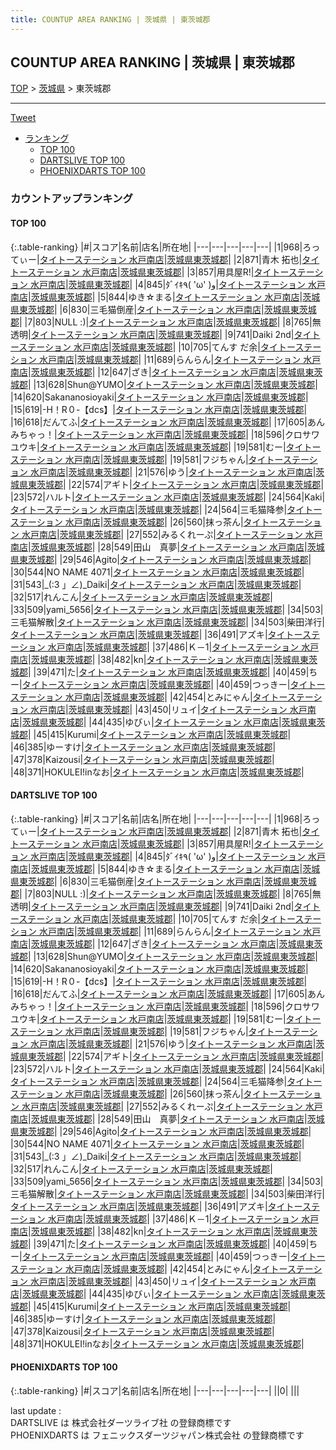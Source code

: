 ```yaml
---
title: COUNTUP AREA RANKING | 茨城県 | 東茨城郡
---
```

## COUNTUP AREA RANKING | 茨城県 | 東茨城郡

[TOP](/darts/rank/) > [茨城県](/darts/rank/茨城県/) > 東茨城郡

___

<a href="https://twitter.com/share?ref_src=twsrc%5Etfw" data-text="COUNTUP AREA RANKING | 茨城県東茨城郡" class="twitter-share-button" data-hashtags="DARTSLIVE,PHOENIXDARTS,darts,ダーツ" data-show-count="false">Tweet</a>

* [ランキング](#カウントアップランキング)
    * [TOP 100](#top-100)
    * [DARTSLIVE TOP 100](#dartslive-top-100)
    * [PHOENIXDARTS TOP 100](#phoenixdarts-top-100)

### カウントアップランキング

#### TOP 100



{:.table-ranking}
|#|スコア|名前|店名|所在地|
|---|---|---|---|---|
|1|968|<span class="rank-name-dl">ろってぃー</span>|<a href="https://search.dartslive.com/jp/shop/56e50eb4890c18c60d9b047a20a7ba1e">タイトーステーション 水戸南店</a>|<a href="/darts/rank/茨城県/東茨城郡">茨城県東茨城郡</a>|
|2|871|<span class="rank-name-dl">青木 拓也</span>|<a href="https://search.dartslive.com/jp/shop/56e50eb4890c18c60d9b047a20a7ba1e">タイトーステーション 水戸南店</a>|<a href="/darts/rank/茨城県/東茨城郡">茨城県東茨城郡</a>|
|3|857|<span class="rank-name-dl">用具屋R!</span>|<a href="https://search.dartslive.com/jp/shop/56e50eb4890c18c60d9b047a20a7ba1e">タイトーステーション 水戸南店</a>|<a href="/darts/rank/茨城県/東茨城郡">茨城県東茨城郡</a>|
|4|845|<span class="rank-name-dl">ﾀﾞｲｷ٩( &#x27;ω&#x27; )و</span>|<a href="https://search.dartslive.com/jp/shop/56e50eb4890c18c60d9b047a20a7ba1e">タイトーステーション 水戸南店</a>|<a href="/darts/rank/茨城県/東茨城郡">茨城県東茨城郡</a>|
|5|844|<span class="rank-name-dl">ゆき☆まる</span>|<a href="https://search.dartslive.com/jp/shop/56e50eb4890c18c60d9b047a20a7ba1e">タイトーステーション 水戸南店</a>|<a href="/darts/rank/茨城県/東茨城郡">茨城県東茨城郡</a>|
|6|830|<span class="rank-name-dl">三毛猫倒産</span>|<a href="https://search.dartslive.com/jp/shop/56e50eb4890c18c60d9b047a20a7ba1e">タイトーステーション 水戸南店</a>|<a href="/darts/rank/茨城県/東茨城郡">茨城県東茨城郡</a>|
|7|803|<span class="rank-name-dl">NULL :)</span>|<a href="https://search.dartslive.com/jp/shop/56e50eb4890c18c60d9b047a20a7ba1e">タイトーステーション 水戸南店</a>|<a href="/darts/rank/茨城県/東茨城郡">茨城県東茨城郡</a>|
|8|765|<span class="rank-name-dl">無透明</span>|<a href="https://search.dartslive.com/jp/shop/56e50eb4890c18c60d9b047a20a7ba1e">タイトーステーション 水戸南店</a>|<a href="/darts/rank/茨城県/東茨城郡">茨城県東茨城郡</a>|
|9|741|<span class="rank-name-dl">Daiki 2nd</span>|<a href="https://search.dartslive.com/jp/shop/56e50eb4890c18c60d9b047a20a7ba1e">タイトーステーション 水戸南店</a>|<a href="/darts/rank/茨城県/東茨城郡">茨城県東茨城郡</a>|
|10|705|<span class="rank-name-dl">てんす だ余</span>|<a href="https://search.dartslive.com/jp/shop/56e50eb4890c18c60d9b047a20a7ba1e">タイトーステーション 水戸南店</a>|<a href="/darts/rank/茨城県/東茨城郡">茨城県東茨城郡</a>|
|11|689|<span class="rank-name-dl">らんらん</span>|<a href="https://search.dartslive.com/jp/shop/56e50eb4890c18c60d9b047a20a7ba1e">タイトーステーション 水戸南店</a>|<a href="/darts/rank/茨城県/東茨城郡">茨城県東茨城郡</a>|
|12|647|<span class="rank-name-dl">ざき</span>|<a href="https://search.dartslive.com/jp/shop/56e50eb4890c18c60d9b047a20a7ba1e">タイトーステーション 水戸南店</a>|<a href="/darts/rank/茨城県/東茨城郡">茨城県東茨城郡</a>|
|13|628|<span class="rank-name-dl">Shun@YUMO</span>|<a href="https://search.dartslive.com/jp/shop/56e50eb4890c18c60d9b047a20a7ba1e">タイトーステーション 水戸南店</a>|<a href="/darts/rank/茨城県/東茨城郡">茨城県東茨城郡</a>|
|14|620|<span class="rank-name-dl">Sakananosioyaki</span>|<a href="https://search.dartslive.com/jp/shop/56e50eb4890c18c60d9b047a20a7ba1e">タイトーステーション 水戸南店</a>|<a href="/darts/rank/茨城県/東茨城郡">茨城県東茨城郡</a>|
|15|619|<span class="rank-name-dl">-H！R０-【dcs】</span>|<a href="https://search.dartslive.com/jp/shop/56e50eb4890c18c60d9b047a20a7ba1e">タイトーステーション 水戸南店</a>|<a href="/darts/rank/茨城県/東茨城郡">茨城県東茨城郡</a>|
|16|618|<span class="rank-name-dl">だんてふ</span>|<a href="https://search.dartslive.com/jp/shop/56e50eb4890c18c60d9b047a20a7ba1e">タイトーステーション 水戸南店</a>|<a href="/darts/rank/茨城県/東茨城郡">茨城県東茨城郡</a>|
|17|605|<span class="rank-name-dl">あんみちゃっ！</span>|<a href="https://search.dartslive.com/jp/shop/56e50eb4890c18c60d9b047a20a7ba1e">タイトーステーション 水戸南店</a>|<a href="/darts/rank/茨城県/東茨城郡">茨城県東茨城郡</a>|
|18|596|<span class="rank-name-dl">クロサワ ユウキ</span>|<a href="https://search.dartslive.com/jp/shop/56e50eb4890c18c60d9b047a20a7ba1e">タイトーステーション 水戸南店</a>|<a href="/darts/rank/茨城県/東茨城郡">茨城県東茨城郡</a>|
|19|581|<span class="rank-name-dl">むー</span>|<a href="https://search.dartslive.com/jp/shop/56e50eb4890c18c60d9b047a20a7ba1e">タイトーステーション 水戸南店</a>|<a href="/darts/rank/茨城県/東茨城郡">茨城県東茨城郡</a>|
|19|581|<span class="rank-name-dl">フジちゃん</span>|<a href="https://search.dartslive.com/jp/shop/56e50eb4890c18c60d9b047a20a7ba1e">タイトーステーション 水戸南店</a>|<a href="/darts/rank/茨城県/東茨城郡">茨城県東茨城郡</a>|
|21|576|<span class="rank-name-dl">ゆう</span>|<a href="https://search.dartslive.com/jp/shop/56e50eb4890c18c60d9b047a20a7ba1e">タイトーステーション 水戸南店</a>|<a href="/darts/rank/茨城県/東茨城郡">茨城県東茨城郡</a>|
|22|574|<span class="rank-name-dl">アギト</span>|<a href="https://search.dartslive.com/jp/shop/56e50eb4890c18c60d9b047a20a7ba1e">タイトーステーション 水戸南店</a>|<a href="/darts/rank/茨城県/東茨城郡">茨城県東茨城郡</a>|
|23|572|<span class="rank-name-dl">ハルト</span>|<a href="https://search.dartslive.com/jp/shop/56e50eb4890c18c60d9b047a20a7ba1e">タイトーステーション 水戸南店</a>|<a href="/darts/rank/茨城県/東茨城郡">茨城県東茨城郡</a>|
|24|564|<span class="rank-name-dl">Kaki</span>|<a href="https://search.dartslive.com/jp/shop/56e50eb4890c18c60d9b047a20a7ba1e">タイトーステーション 水戸南店</a>|<a href="/darts/rank/茨城県/東茨城郡">茨城県東茨城郡</a>|
|24|564|<span class="rank-name-dl">三毛猫降参</span>|<a href="https://search.dartslive.com/jp/shop/56e50eb4890c18c60d9b047a20a7ba1e">タイトーステーション 水戸南店</a>|<a href="/darts/rank/茨城県/東茨城郡">茨城県東茨城郡</a>|
|26|560|<span class="rank-name-dl">抹っ茶ん</span>|<a href="https://search.dartslive.com/jp/shop/56e50eb4890c18c60d9b047a20a7ba1e">タイトーステーション 水戸南店</a>|<a href="/darts/rank/茨城県/東茨城郡">茨城県東茨城郡</a>|
|27|552|<span class="rank-name-dl">みるくれーぷ</span>|<a href="https://search.dartslive.com/jp/shop/56e50eb4890c18c60d9b047a20a7ba1e">タイトーステーション 水戸南店</a>|<a href="/darts/rank/茨城県/東茨城郡">茨城県東茨城郡</a>|
|28|549|<span class="rank-name-dl">田山　真夢</span>|<a href="https://search.dartslive.com/jp/shop/56e50eb4890c18c60d9b047a20a7ba1e">タイトーステーション 水戸南店</a>|<a href="/darts/rank/茨城県/東茨城郡">茨城県東茨城郡</a>|
|29|546|<span class="rank-name-dl">Agito</span>|<a href="https://search.dartslive.com/jp/shop/56e50eb4890c18c60d9b047a20a7ba1e">タイトーステーション 水戸南店</a>|<a href="/darts/rank/茨城県/東茨城郡">茨城県東茨城郡</a>|
|30|544|<span class="rank-name-dl">NO NAME 4071</span>|<a href="https://search.dartslive.com/jp/shop/56e50eb4890c18c60d9b047a20a7ba1e">タイトーステーション 水戸南店</a>|<a href="/darts/rank/茨城県/東茨城郡">茨城県東茨城郡</a>|
|31|543|<span class="rank-name-dl">_(:3 」∠)_Daiki</span>|<a href="https://search.dartslive.com/jp/shop/56e50eb4890c18c60d9b047a20a7ba1e">タイトーステーション 水戸南店</a>|<a href="/darts/rank/茨城県/東茨城郡">茨城県東茨城郡</a>|
|32|517|<span class="rank-name-dl">れんこん</span>|<a href="https://search.dartslive.com/jp/shop/56e50eb4890c18c60d9b047a20a7ba1e">タイトーステーション 水戸南店</a>|<a href="/darts/rank/茨城県/東茨城郡">茨城県東茨城郡</a>|
|33|509|<span class="rank-name-dl">yami_5656</span>|<a href="https://search.dartslive.com/jp/shop/56e50eb4890c18c60d9b047a20a7ba1e">タイトーステーション 水戸南店</a>|<a href="/darts/rank/茨城県/東茨城郡">茨城県東茨城郡</a>|
|34|503|<span class="rank-name-dl">三毛猫解散</span>|<a href="https://search.dartslive.com/jp/shop/56e50eb4890c18c60d9b047a20a7ba1e">タイトーステーション 水戸南店</a>|<a href="/darts/rank/茨城県/東茨城郡">茨城県東茨城郡</a>|
|34|503|<span class="rank-name-dl">柴田洋行</span>|<a href="https://search.dartslive.com/jp/shop/56e50eb4890c18c60d9b047a20a7ba1e">タイトーステーション 水戸南店</a>|<a href="/darts/rank/茨城県/東茨城郡">茨城県東茨城郡</a>|
|36|491|<span class="rank-name-dl">アズキ</span>|<a href="https://search.dartslive.com/jp/shop/56e50eb4890c18c60d9b047a20a7ba1e">タイトーステーション 水戸南店</a>|<a href="/darts/rank/茨城県/東茨城郡">茨城県東茨城郡</a>|
|37|486|<span class="rank-name-dl">Ｋ－1</span>|<a href="https://search.dartslive.com/jp/shop/56e50eb4890c18c60d9b047a20a7ba1e">タイトーステーション 水戸南店</a>|<a href="/darts/rank/茨城県/東茨城郡">茨城県東茨城郡</a>|
|38|482|<span class="rank-name-dl">kn</span>|<a href="https://search.dartslive.com/jp/shop/56e50eb4890c18c60d9b047a20a7ba1e">タイトーステーション 水戸南店</a>|<a href="/darts/rank/茨城県/東茨城郡">茨城県東茨城郡</a>|
|39|471|<span class="rank-name-dl">た</span>|<a href="https://search.dartslive.com/jp/shop/56e50eb4890c18c60d9b047a20a7ba1e">タイトーステーション 水戸南店</a>|<a href="/darts/rank/茨城県/東茨城郡">茨城県東茨城郡</a>|
|40|459|<span class="rank-name-dl">ちー</span>|<a href="https://search.dartslive.com/jp/shop/56e50eb4890c18c60d9b047a20a7ba1e">タイトーステーション 水戸南店</a>|<a href="/darts/rank/茨城県/東茨城郡">茨城県東茨城郡</a>|
|40|459|<span class="rank-name-dl">つっきー</span>|<a href="https://search.dartslive.com/jp/shop/56e50eb4890c18c60d9b047a20a7ba1e">タイトーステーション 水戸南店</a>|<a href="/darts/rank/茨城県/東茨城郡">茨城県東茨城郡</a>|
|42|454|<span class="rank-name-dl">とみにゃん</span>|<a href="https://search.dartslive.com/jp/shop/56e50eb4890c18c60d9b047a20a7ba1e">タイトーステーション 水戸南店</a>|<a href="/darts/rank/茨城県/東茨城郡">茨城県東茨城郡</a>|
|43|450|<span class="rank-name-dl">リュイ</span>|<a href="https://search.dartslive.com/jp/shop/56e50eb4890c18c60d9b047a20a7ba1e">タイトーステーション 水戸南店</a>|<a href="/darts/rank/茨城県/東茨城郡">茨城県東茨城郡</a>|
|44|435|<span class="rank-name-dl">ゆびぃ</span>|<a href="https://search.dartslive.com/jp/shop/56e50eb4890c18c60d9b047a20a7ba1e">タイトーステーション 水戸南店</a>|<a href="/darts/rank/茨城県/東茨城郡">茨城県東茨城郡</a>|
|45|415|<span class="rank-name-dl">Kurumi</span>|<a href="https://search.dartslive.com/jp/shop/56e50eb4890c18c60d9b047a20a7ba1e">タイトーステーション 水戸南店</a>|<a href="/darts/rank/茨城県/東茨城郡">茨城県東茨城郡</a>|
|46|385|<span class="rank-name-dl">ゆーすけ</span>|<a href="https://search.dartslive.com/jp/shop/56e50eb4890c18c60d9b047a20a7ba1e">タイトーステーション 水戸南店</a>|<a href="/darts/rank/茨城県/東茨城郡">茨城県東茨城郡</a>|
|47|378|<span class="rank-name-dl">Kaizousi</span>|<a href="https://search.dartslive.com/jp/shop/56e50eb4890c18c60d9b047a20a7ba1e">タイトーステーション 水戸南店</a>|<a href="/darts/rank/茨城県/東茨城郡">茨城県東茨城郡</a>|
|48|371|<span class="rank-name-dl">HOKULEI!inなお</span>|<a href="https://search.dartslive.com/jp/shop/56e50eb4890c18c60d9b047a20a7ba1e">タイトーステーション 水戸南店</a>|<a href="/darts/rank/茨城県/東茨城郡">茨城県東茨城郡</a>|


#### DARTSLIVE TOP 100



{:.table-ranking}
|#|スコア|名前|店名|所在地|
|---|---|---|---|---|
|1|968|<span class="rank-name-dl">ろってぃー</span>|<a href="https://search.dartslive.com/jp/shop/56e50eb4890c18c60d9b047a20a7ba1e">タイトーステーション 水戸南店</a>|<a href="/darts/rank/茨城県/東茨城郡">茨城県東茨城郡</a>|
|2|871|<span class="rank-name-dl">青木 拓也</span>|<a href="https://search.dartslive.com/jp/shop/56e50eb4890c18c60d9b047a20a7ba1e">タイトーステーション 水戸南店</a>|<a href="/darts/rank/茨城県/東茨城郡">茨城県東茨城郡</a>|
|3|857|<span class="rank-name-dl">用具屋R!</span>|<a href="https://search.dartslive.com/jp/shop/56e50eb4890c18c60d9b047a20a7ba1e">タイトーステーション 水戸南店</a>|<a href="/darts/rank/茨城県/東茨城郡">茨城県東茨城郡</a>|
|4|845|<span class="rank-name-dl">ﾀﾞｲｷ٩( &#x27;ω&#x27; )و</span>|<a href="https://search.dartslive.com/jp/shop/56e50eb4890c18c60d9b047a20a7ba1e">タイトーステーション 水戸南店</a>|<a href="/darts/rank/茨城県/東茨城郡">茨城県東茨城郡</a>|
|5|844|<span class="rank-name-dl">ゆき☆まる</span>|<a href="https://search.dartslive.com/jp/shop/56e50eb4890c18c60d9b047a20a7ba1e">タイトーステーション 水戸南店</a>|<a href="/darts/rank/茨城県/東茨城郡">茨城県東茨城郡</a>|
|6|830|<span class="rank-name-dl">三毛猫倒産</span>|<a href="https://search.dartslive.com/jp/shop/56e50eb4890c18c60d9b047a20a7ba1e">タイトーステーション 水戸南店</a>|<a href="/darts/rank/茨城県/東茨城郡">茨城県東茨城郡</a>|
|7|803|<span class="rank-name-dl">NULL :)</span>|<a href="https://search.dartslive.com/jp/shop/56e50eb4890c18c60d9b047a20a7ba1e">タイトーステーション 水戸南店</a>|<a href="/darts/rank/茨城県/東茨城郡">茨城県東茨城郡</a>|
|8|765|<span class="rank-name-dl">無透明</span>|<a href="https://search.dartslive.com/jp/shop/56e50eb4890c18c60d9b047a20a7ba1e">タイトーステーション 水戸南店</a>|<a href="/darts/rank/茨城県/東茨城郡">茨城県東茨城郡</a>|
|9|741|<span class="rank-name-dl">Daiki 2nd</span>|<a href="https://search.dartslive.com/jp/shop/56e50eb4890c18c60d9b047a20a7ba1e">タイトーステーション 水戸南店</a>|<a href="/darts/rank/茨城県/東茨城郡">茨城県東茨城郡</a>|
|10|705|<span class="rank-name-dl">てんす だ余</span>|<a href="https://search.dartslive.com/jp/shop/56e50eb4890c18c60d9b047a20a7ba1e">タイトーステーション 水戸南店</a>|<a href="/darts/rank/茨城県/東茨城郡">茨城県東茨城郡</a>|
|11|689|<span class="rank-name-dl">らんらん</span>|<a href="https://search.dartslive.com/jp/shop/56e50eb4890c18c60d9b047a20a7ba1e">タイトーステーション 水戸南店</a>|<a href="/darts/rank/茨城県/東茨城郡">茨城県東茨城郡</a>|
|12|647|<span class="rank-name-dl">ざき</span>|<a href="https://search.dartslive.com/jp/shop/56e50eb4890c18c60d9b047a20a7ba1e">タイトーステーション 水戸南店</a>|<a href="/darts/rank/茨城県/東茨城郡">茨城県東茨城郡</a>|
|13|628|<span class="rank-name-dl">Shun@YUMO</span>|<a href="https://search.dartslive.com/jp/shop/56e50eb4890c18c60d9b047a20a7ba1e">タイトーステーション 水戸南店</a>|<a href="/darts/rank/茨城県/東茨城郡">茨城県東茨城郡</a>|
|14|620|<span class="rank-name-dl">Sakananosioyaki</span>|<a href="https://search.dartslive.com/jp/shop/56e50eb4890c18c60d9b047a20a7ba1e">タイトーステーション 水戸南店</a>|<a href="/darts/rank/茨城県/東茨城郡">茨城県東茨城郡</a>|
|15|619|<span class="rank-name-dl">-H！R０-【dcs】</span>|<a href="https://search.dartslive.com/jp/shop/56e50eb4890c18c60d9b047a20a7ba1e">タイトーステーション 水戸南店</a>|<a href="/darts/rank/茨城県/東茨城郡">茨城県東茨城郡</a>|
|16|618|<span class="rank-name-dl">だんてふ</span>|<a href="https://search.dartslive.com/jp/shop/56e50eb4890c18c60d9b047a20a7ba1e">タイトーステーション 水戸南店</a>|<a href="/darts/rank/茨城県/東茨城郡">茨城県東茨城郡</a>|
|17|605|<span class="rank-name-dl">あんみちゃっ！</span>|<a href="https://search.dartslive.com/jp/shop/56e50eb4890c18c60d9b047a20a7ba1e">タイトーステーション 水戸南店</a>|<a href="/darts/rank/茨城県/東茨城郡">茨城県東茨城郡</a>|
|18|596|<span class="rank-name-dl">クロサワ ユウキ</span>|<a href="https://search.dartslive.com/jp/shop/56e50eb4890c18c60d9b047a20a7ba1e">タイトーステーション 水戸南店</a>|<a href="/darts/rank/茨城県/東茨城郡">茨城県東茨城郡</a>|
|19|581|<span class="rank-name-dl">むー</span>|<a href="https://search.dartslive.com/jp/shop/56e50eb4890c18c60d9b047a20a7ba1e">タイトーステーション 水戸南店</a>|<a href="/darts/rank/茨城県/東茨城郡">茨城県東茨城郡</a>|
|19|581|<span class="rank-name-dl">フジちゃん</span>|<a href="https://search.dartslive.com/jp/shop/56e50eb4890c18c60d9b047a20a7ba1e">タイトーステーション 水戸南店</a>|<a href="/darts/rank/茨城県/東茨城郡">茨城県東茨城郡</a>|
|21|576|<span class="rank-name-dl">ゆう</span>|<a href="https://search.dartslive.com/jp/shop/56e50eb4890c18c60d9b047a20a7ba1e">タイトーステーション 水戸南店</a>|<a href="/darts/rank/茨城県/東茨城郡">茨城県東茨城郡</a>|
|22|574|<span class="rank-name-dl">アギト</span>|<a href="https://search.dartslive.com/jp/shop/56e50eb4890c18c60d9b047a20a7ba1e">タイトーステーション 水戸南店</a>|<a href="/darts/rank/茨城県/東茨城郡">茨城県東茨城郡</a>|
|23|572|<span class="rank-name-dl">ハルト</span>|<a href="https://search.dartslive.com/jp/shop/56e50eb4890c18c60d9b047a20a7ba1e">タイトーステーション 水戸南店</a>|<a href="/darts/rank/茨城県/東茨城郡">茨城県東茨城郡</a>|
|24|564|<span class="rank-name-dl">Kaki</span>|<a href="https://search.dartslive.com/jp/shop/56e50eb4890c18c60d9b047a20a7ba1e">タイトーステーション 水戸南店</a>|<a href="/darts/rank/茨城県/東茨城郡">茨城県東茨城郡</a>|
|24|564|<span class="rank-name-dl">三毛猫降参</span>|<a href="https://search.dartslive.com/jp/shop/56e50eb4890c18c60d9b047a20a7ba1e">タイトーステーション 水戸南店</a>|<a href="/darts/rank/茨城県/東茨城郡">茨城県東茨城郡</a>|
|26|560|<span class="rank-name-dl">抹っ茶ん</span>|<a href="https://search.dartslive.com/jp/shop/56e50eb4890c18c60d9b047a20a7ba1e">タイトーステーション 水戸南店</a>|<a href="/darts/rank/茨城県/東茨城郡">茨城県東茨城郡</a>|
|27|552|<span class="rank-name-dl">みるくれーぷ</span>|<a href="https://search.dartslive.com/jp/shop/56e50eb4890c18c60d9b047a20a7ba1e">タイトーステーション 水戸南店</a>|<a href="/darts/rank/茨城県/東茨城郡">茨城県東茨城郡</a>|
|28|549|<span class="rank-name-dl">田山　真夢</span>|<a href="https://search.dartslive.com/jp/shop/56e50eb4890c18c60d9b047a20a7ba1e">タイトーステーション 水戸南店</a>|<a href="/darts/rank/茨城県/東茨城郡">茨城県東茨城郡</a>|
|29|546|<span class="rank-name-dl">Agito</span>|<a href="https://search.dartslive.com/jp/shop/56e50eb4890c18c60d9b047a20a7ba1e">タイトーステーション 水戸南店</a>|<a href="/darts/rank/茨城県/東茨城郡">茨城県東茨城郡</a>|
|30|544|<span class="rank-name-dl">NO NAME 4071</span>|<a href="https://search.dartslive.com/jp/shop/56e50eb4890c18c60d9b047a20a7ba1e">タイトーステーション 水戸南店</a>|<a href="/darts/rank/茨城県/東茨城郡">茨城県東茨城郡</a>|
|31|543|<span class="rank-name-dl">_(:3 」∠)_Daiki</span>|<a href="https://search.dartslive.com/jp/shop/56e50eb4890c18c60d9b047a20a7ba1e">タイトーステーション 水戸南店</a>|<a href="/darts/rank/茨城県/東茨城郡">茨城県東茨城郡</a>|
|32|517|<span class="rank-name-dl">れんこん</span>|<a href="https://search.dartslive.com/jp/shop/56e50eb4890c18c60d9b047a20a7ba1e">タイトーステーション 水戸南店</a>|<a href="/darts/rank/茨城県/東茨城郡">茨城県東茨城郡</a>|
|33|509|<span class="rank-name-dl">yami_5656</span>|<a href="https://search.dartslive.com/jp/shop/56e50eb4890c18c60d9b047a20a7ba1e">タイトーステーション 水戸南店</a>|<a href="/darts/rank/茨城県/東茨城郡">茨城県東茨城郡</a>|
|34|503|<span class="rank-name-dl">三毛猫解散</span>|<a href="https://search.dartslive.com/jp/shop/56e50eb4890c18c60d9b047a20a7ba1e">タイトーステーション 水戸南店</a>|<a href="/darts/rank/茨城県/東茨城郡">茨城県東茨城郡</a>|
|34|503|<span class="rank-name-dl">柴田洋行</span>|<a href="https://search.dartslive.com/jp/shop/56e50eb4890c18c60d9b047a20a7ba1e">タイトーステーション 水戸南店</a>|<a href="/darts/rank/茨城県/東茨城郡">茨城県東茨城郡</a>|
|36|491|<span class="rank-name-dl">アズキ</span>|<a href="https://search.dartslive.com/jp/shop/56e50eb4890c18c60d9b047a20a7ba1e">タイトーステーション 水戸南店</a>|<a href="/darts/rank/茨城県/東茨城郡">茨城県東茨城郡</a>|
|37|486|<span class="rank-name-dl">Ｋ－1</span>|<a href="https://search.dartslive.com/jp/shop/56e50eb4890c18c60d9b047a20a7ba1e">タイトーステーション 水戸南店</a>|<a href="/darts/rank/茨城県/東茨城郡">茨城県東茨城郡</a>|
|38|482|<span class="rank-name-dl">kn</span>|<a href="https://search.dartslive.com/jp/shop/56e50eb4890c18c60d9b047a20a7ba1e">タイトーステーション 水戸南店</a>|<a href="/darts/rank/茨城県/東茨城郡">茨城県東茨城郡</a>|
|39|471|<span class="rank-name-dl">た</span>|<a href="https://search.dartslive.com/jp/shop/56e50eb4890c18c60d9b047a20a7ba1e">タイトーステーション 水戸南店</a>|<a href="/darts/rank/茨城県/東茨城郡">茨城県東茨城郡</a>|
|40|459|<span class="rank-name-dl">ちー</span>|<a href="https://search.dartslive.com/jp/shop/56e50eb4890c18c60d9b047a20a7ba1e">タイトーステーション 水戸南店</a>|<a href="/darts/rank/茨城県/東茨城郡">茨城県東茨城郡</a>|
|40|459|<span class="rank-name-dl">つっきー</span>|<a href="https://search.dartslive.com/jp/shop/56e50eb4890c18c60d9b047a20a7ba1e">タイトーステーション 水戸南店</a>|<a href="/darts/rank/茨城県/東茨城郡">茨城県東茨城郡</a>|
|42|454|<span class="rank-name-dl">とみにゃん</span>|<a href="https://search.dartslive.com/jp/shop/56e50eb4890c18c60d9b047a20a7ba1e">タイトーステーション 水戸南店</a>|<a href="/darts/rank/茨城県/東茨城郡">茨城県東茨城郡</a>|
|43|450|<span class="rank-name-dl">リュイ</span>|<a href="https://search.dartslive.com/jp/shop/56e50eb4890c18c60d9b047a20a7ba1e">タイトーステーション 水戸南店</a>|<a href="/darts/rank/茨城県/東茨城郡">茨城県東茨城郡</a>|
|44|435|<span class="rank-name-dl">ゆびぃ</span>|<a href="https://search.dartslive.com/jp/shop/56e50eb4890c18c60d9b047a20a7ba1e">タイトーステーション 水戸南店</a>|<a href="/darts/rank/茨城県/東茨城郡">茨城県東茨城郡</a>|
|45|415|<span class="rank-name-dl">Kurumi</span>|<a href="https://search.dartslive.com/jp/shop/56e50eb4890c18c60d9b047a20a7ba1e">タイトーステーション 水戸南店</a>|<a href="/darts/rank/茨城県/東茨城郡">茨城県東茨城郡</a>|
|46|385|<span class="rank-name-dl">ゆーすけ</span>|<a href="https://search.dartslive.com/jp/shop/56e50eb4890c18c60d9b047a20a7ba1e">タイトーステーション 水戸南店</a>|<a href="/darts/rank/茨城県/東茨城郡">茨城県東茨城郡</a>|
|47|378|<span class="rank-name-dl">Kaizousi</span>|<a href="https://search.dartslive.com/jp/shop/56e50eb4890c18c60d9b047a20a7ba1e">タイトーステーション 水戸南店</a>|<a href="/darts/rank/茨城県/東茨城郡">茨城県東茨城郡</a>|
|48|371|<span class="rank-name-dl">HOKULEI!inなお</span>|<a href="https://search.dartslive.com/jp/shop/56e50eb4890c18c60d9b047a20a7ba1e">タイトーステーション 水戸南店</a>|<a href="/darts/rank/茨城県/東茨城郡">茨城県東茨城郡</a>|


#### PHOENIXDARTS TOP 100



{:.table-ranking}
|#|スコア|名前|店名|所在地|
|---|---|---|---|---|
||0|<span class="rank-name-dl"> </span>|<a href=""></a>|<a href="/darts/rank//"></a>|


<div class="footer border-top border-gray-light mt-5 pt-3 text-right text-gray">
    last update : <span style="font-weight: italic" id="foot_last_modified"></span><br />
    DARTSLIVE は 株式会社ダーツライブ社 の登録商標です<br />
    PHOENIXDARTS は フェニックスダーツジャパン株式会社 の登録商標です<br />
</div>

<script src="https://cdnjs.cloudflare.com/ajax/libs/jquery.tablesorter/2.31.3/js/jquery.tablesorter.min.js" integrity="sha512-qzgd5cYSZcosqpzpn7zF2ZId8f/8CHmFKZ8j7mU4OUXTNRd5g+ZHBPsgKEwoqxCtdQvExE5LprwwPAgoicguNg==" crossorigin="anonymous" referrerpolicy="no-referrer"></script>
<link rel="stylesheet" href="https://cdnjs.cloudflare.com/ajax/libs/jquery.tablesorter/2.31.3/css/theme.default.min.css" integrity="sha512-wghhOJkjQX0Lh3NSWvNKeZ0ZpNn+SPVXX1Qyc9OCaogADktxrBiBdKGDoqVUOyhStvMBmJQ8ZdMHiR3wuEq8+w==" crossorigin="anonymous" referrerpolicy="no-referrer" />
<script>
$(function() {
    $(".table-ranking").tablesorter({sortList:[[0, 0]]});
    $("#foot_last_modified").text(formatDate(new Date(document.lastModified), 'yyyy-MM-dd HH:mm:ss'));
});
</script>

<script async src="https://platform.twitter.com/widgets.js" charset="utf-8"></script>